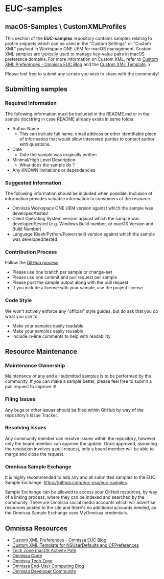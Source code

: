 # EUC-samples

## macOS-Samples \ CustomXMLProfiles
<!-- Summary Start -->
This section of the **EUC-samples** repository contains samples relating to profile snippets which can be used in the "Custom Settings" or "Custom XML" payload in Workspace ONE UEM for macOS management.  Custom XML samples are typically used to manage key-value pairs in macOS preference domains.  For more information on Custom XML, refer to [Custom XML Preferences - Omnissa EUC Blog](https://blogs.Omnissa.com/euc/2017/06/xml-preferences.html) and the [Custom XML Template](https://github.com/euc-oss/euc-samples/blob/master/macOS-Samples/CustomXMLProfiles/CustomXMLTemplate.md).
x<!-- Summary End -->

Please feel free to submit any scripts you wish to share with the community!


## Submitting samples

### Required Information
The following information must be included in the README.md or in the sample docstring in case README already exists in same folder.
* Author Name
  * This can include full name, email address or other identifiable piece of information that would allow interested parties to contact author with questions.
* Date
  * Date the sample was originally written
* Minimal/High Level Description
  * What does the sample do ?
* Any KNOWN limitations or dependencies

### Suggested Information
The following information should be included when possible. Inclusion of information provides valuable information to consumers of the resource.
* Omnissa Workspace ONE UEM version against which the sample was developed/tested
* Client Operating System version against which the sample was developed/tested (e.g. Windows Build number, or macOS Version and Build Number)
* Language (Bash/Python/Powershell) version against which the sample was developed/tested

### Contribution Process

Follow the [GitHub process](https://help.github.com/articles/fork-a-repo)
* Please use one branch per sample or change-set
* Please use one commit and pull request per sample
* Please post the sample output along with the pull request
* If you include a license with your sample, use the project license

### Code Style

We won't actively enforce any "official" style guides, but do ask that you do what you can to:
* Make your samples easily readable
* Make your samples easily reusable
* Include in-line comments to help with readability

## Resource Maintenance

### Maintenance Ownership
Maintenance of any and all submitted samples is to be performed by the community.  If you can make a sample better, please feel free to submit a pull request to improve it!

### Filing Issues
Any bugs or other issues should be filed within GitHub by way of the repository’s Issue Tracker.

### Resolving Issues
Any community member can resolve issues within the repository, however only the board member can approve the update. Once approved, assuming the resolution involves a pull request, only a board member will be able to merge and close the request.

### Omnissa Sample Exchange
It is highly recommended to add any and all submitted samples to the EUC Sample Exchange:  <https://github.com/euc-oss/euc-samples>.

Sample Exchange can be allowed to access your GitHub resources, by way of a linking process, where they can be indexed and searched by the community. There are Omnissa social media accounts which will advertise resources posted to the site and there's no additional accounts needed, as the Omnissa Sample Exchange uses MyOmnissa credentials.


## Omnissa Resources
* [Custom XML Preferences - Omnissa EUC Blog](https://blogs.Omnissa.com/euc/2017/06/xml-preferences.html)
* [Custom XML Template for NSUserDefaults and CFPreferences](https://github.com/euc-oss/euc-samples/blob/master/macOS-Samples/CustomXMLProfiles/CustomXMLTemplate.md)
* [Tech Zone macOS Activity Path](https://techzone.omnissa.com/understanding-macos-management)
* [Omnissa Code](https://code.Omnissa.com/home)
* [Omnissa Tech Zone](https://techzone.Omnissa.com)
* [Omnissa End-User Computing Blog](https://blogs.Omnissa.com/euc)
* [Omnissa Developer Community](https://communities.Omnissa.com/community/vmtn/developer)
